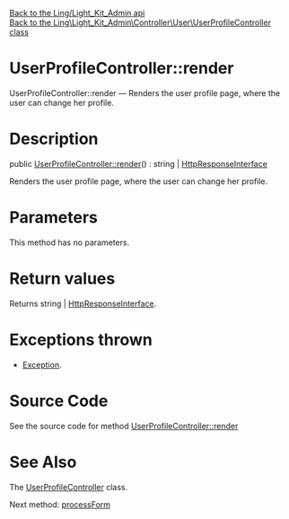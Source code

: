 [Back to the Ling/Light_Kit_Admin api](https://github.com/lingtalfi/Light_Kit_Admin/blob/master/doc/api/Ling/Light_Kit_Admin.md)<br>
[Back to the Ling\Light_Kit_Admin\Controller\User\UserProfileController class](https://github.com/lingtalfi/Light_Kit_Admin/blob/master/doc/api/Ling/Light_Kit_Admin/Controller/User/UserProfileController.md)


UserProfileController::render
================



UserProfileController::render — Renders the user profile page, where the user can change her profile.




Description
================


public [UserProfileController::render](https://github.com/lingtalfi/Light_Kit_Admin/blob/master/doc/api/Ling/Light_Kit_Admin/Controller/User/UserProfileController/render.md)() : string | [HttpResponseInterface](https://github.com/lingtalfi/Light/blob/master/doc/api/Ling/Light/Http/HttpResponseInterface.md)




Renders the user profile page, where the user can change her profile.




Parameters
================

This method has no parameters.


Return values
================

Returns string | [HttpResponseInterface](https://github.com/lingtalfi/Light/blob/master/doc/api/Ling/Light/Http/HttpResponseInterface.md).


Exceptions thrown
================

- [Exception](http://php.net/manual/en/class.exception.php).&nbsp;







Source Code
===========
See the source code for method [UserProfileController::render](https://github.com/lingtalfi/Light_Kit_Admin/blob/master/Controller/User/UserProfileController.php#L33-L161)


See Also
================

The [UserProfileController](https://github.com/lingtalfi/Light_Kit_Admin/blob/master/doc/api/Ling/Light_Kit_Admin/Controller/User/UserProfileController.md) class.

Next method: [processForm](https://github.com/lingtalfi/Light_Kit_Admin/blob/master/doc/api/Ling/Light_Kit_Admin/Controller/User/UserProfileController/processForm.md)<br>

